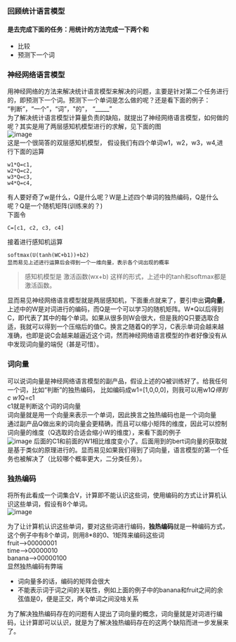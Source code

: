 ### 回顾统计语言模型
####  是去完成下面的任务：用统计的方法完成一下两个和
* 比较
* 预测下一个词

### 神经网络语言模型
用神经网络的方法来解决统计语言模型来解决的问题，主要是针对第二个任务进行的，即预测下一个词。预测下一个单词是怎么做的呢？还是看下面的例子：  
“判断”，“一个”，“词”，"的"， “_____”   
为了解决统计语言模型计算量负责的缺陷，就提出了神经网络语言模型，如何做的呢？其实是用了两层感知机模型进行的求解，见下面的图    
![image](https://github.com/RiversDong/DeepLearning/assets/45725241/b2150cd2-4af3-4641-ae9e-78c39d7c50e4)    
这是一个很简答的双层感知机模型，
假设我们有四个单词w1，w2，w3，w4,进行下面的运算     
```
w1*Q=c1,
w2*Q=c2,
w3*Q=c3,
w4*Q=c4,
```
有人要好奇了w是什么，Q是什么呢？W是上述四个单词的独热编码，Q是什么呢？Q是一个随机矩阵(训练来的？)    
下面令    
```
C=[c1, c2, c3, c4]
```
接着进行感知机运算
```
softmax(U(tanh(WC+b1))+b2)
显而易见上述进行运算后会得到一个一维向量，表示各个词出现的概率
```  
>感知机模型是 激活函数(wx+b) 这样的形式，上述中的tanh和softmax都是激活函数。    

显而易见神经网络语言模型就是两层感知机，下面重点就来了，要引申出**词向量**，上述中的W是对词进行的编码，而Q是一个可以学习的随机矩阵。W*Q以后得到C，即代表了其中的每个单词。如果从很多则W会很大，但是我的Q只要选取合适，我就可以得到一个压缩后的值C。换言之随着Q的学习，C表示单词会越来越准确，也即是说C会越来越逼近这个词，然而神经网络语言模型的作者好像没有从中发现词向量的端倪（甚是可惜）。

### 词向量
可以说词向量是神经网络语言模型的副产品，假设上述的Q被训练好了。给我任何一个词，比如“判断”的独热编码， 比如编码成w1=[1,0,0,0]，则我可以用w1*Q得到c
w1*Q=c1    
c1就是判断这个词的词向量    
词向量就是用一个向量来表示一个单词，因此换言之独热编码也是一个词向量    
通过副产品Q做出来的词向量会更精确，而且可以缩小矩阵的维度，因此可以控制词向量的维度（Q选取的合适会缩小W的维度），来看下面的例子    
![image](https://github.com/RiversDong/DeepLearning/assets/45725241/7a589963-1c7e-4bd5-8f62-13960f49d4d2)
后面的C1和前面的W1相比维度变小了。后面用到的bert词向量的获取就是基于类似的原理进行的。显而易见如果我们得到了词向量，语言模型的第一个任务也被解决了（比较哪个概率更大，二分类任务）。


### 独热编码
将所有此看成一个词集合V，计算即不能认识这些词，使用编码的方式让计算机认识这些单词，假设有8个单词。    
![image](https://github.com/RiversDong/DeepLearning/assets/45725241/1aeef7b9-b011-4756-8423-6a24e7a1f253)

为了让计算机认识这些单词，要对这些词进行编码，**独热编码**就是一种编码方式，这个例子中有8个单词，则用8*8的0、1矩阵来编码这些词    
fruit-->00000001   
time-->00000010  
banana-->00000100  
显然独热编码有弊端
*  词向量多的话，编码的矩阵会很大
*  不能表示词于词之间的关联性，例如上面的例子中的banana和fruit之间的余弦值是0，便是正交，两个单词之间没啥关系

为了解决独热编码存在的问题有人提出了词向量的概念，词向量就是对词进行编码，让计算即可以认识，就是为了解决独热编码存在的这两个缺陷而进一步发展来了。




